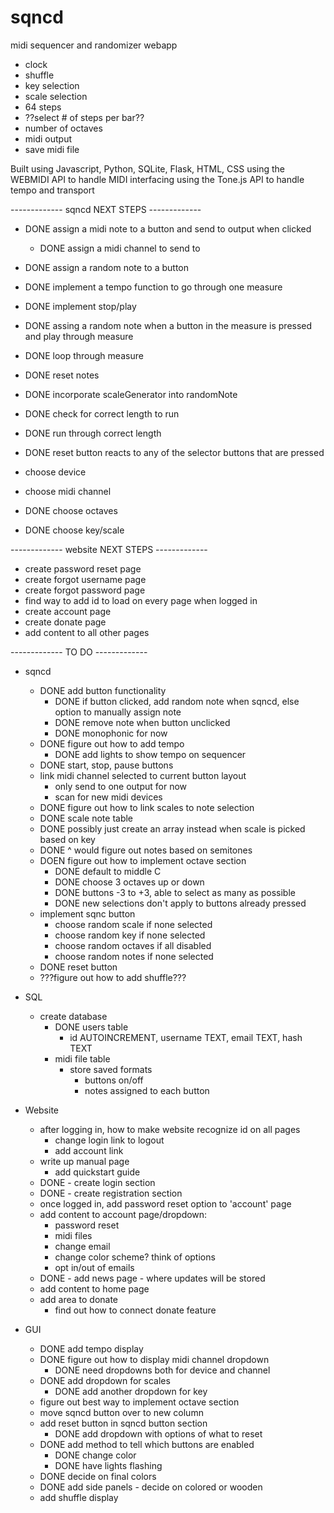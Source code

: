 # sqncd
midi sequencer and randomizer webapp

- clock
- shuffle
- key selection
- scale selection
- 64 steps
- ??select # of steps per bar??
- number of octaves
- midi output
- save midi file

Built using Javascript, Python, SQLite, Flask, HTML, CSS
using the WEBMIDI API to handle MIDI interfacing
using the Tone.js API to handle tempo and transport

------------- sqncd NEXT STEPS -------------
- DONE assign a midi note to a button and send to output when clicked
    - DONE assign a midi channel to send to
- DONE assign a random note to a button
- DONE implement a tempo function to go through one measure
- DONE implement stop/play
- DONE assing a random note when a button in the measure is pressed and play through measure
- DONE loop through measure
- DONE reset notes
- DONE incorporate scaleGenerator into randomNote
- DONE check for correct length to run
- DONE run through correct length
- DONE reset button reacts to any of the selector buttons that are pressed

- choose device
- choose midi channel
- DONE choose octaves
- DONE choose key/scale


------------- website NEXT STEPS -------------
- create password reset page
- create forgot username page
- create forgot password page
- find way to add id to load on every page when logged in
- create account page
- create donate page 
- add content to all other pages




------------- TO DO -------------
- sqncd 
    - DONE add button functionality
        - DONE if button clicked, add random note when sqncd, else option to manually assign note
        - DONE remove note when button unclicked
        - DONE monophonic for now
    - DONE figure out how to add tempo
        - DONE add lights to show tempo on sequencer
    - DONE start, stop, pause buttons
    - link midi channel selected to current button layout
        - only send to one output for now
        - scan for new midi devices
    - DONE figure out how to link scales to note selection
    - DONE scale note table
    - DONE possibly just create an array instead when scale is picked based on key
    - DONE ^ would figure out notes based on semitones
    - DOEN figure out how to implement octave section
        - DONE default to middle C
        - DONE choose 3 octaves up or down
        - DONE buttons -3 to +3, able to select as many as possible
        - DONE new selections don't apply to buttons already pressed
    - implement sqnc button
        - choose random scale if none selected
        - choose random key if none selected
        - choose random octaves if all disabled
        - choose random notes if none selected
    - DONE reset button
    - ???figure out how to add shuffle???


- SQL
    - create database
        - DONE users table
            - id AUTOINCREMENT, username TEXT, email TEXT, hash TEXT
        - midi file table
            - store saved formats
                - buttons on/off
                - notes assigned to each button


- Website
    - after logging in, how to make website recognize id on all pages
        - change login link to logout
        - add account link
    - write up manual page
        - add quickstart guide
    - DONE - create login section
    - DONE - create registration section
    - once logged in, add password reset option to 'account' page
    - add content to account page/dropdown:
        - password reset
        - midi files
        - change email
        - change color scheme? think of options
        - opt in/out of emails
    - DONE - add news page - where updates will be stored
    - add content to home page
    - add area to donate
        - find out how to connect donate feature


- GUI
    - DONE add tempo display
    - DONE figure out how to display midi channel dropdown
        - DONE need dropdowns both for device and channel
    - DONE add dropdown for scales
        - DONE add another dropdown for key
    - figure out best way to implement octave section
    - move sqncd button over to new column
    - add reset button in sqncd button section
        - DONE add dropdown with options of what to reset
    - DONE add method to tell which buttons are enabled
        - DONE change color
        - DONE have lights flashing
    - DONE decide on final colors
    - DONE add side panels - decide on colored or wooden
    - add shuffle display
